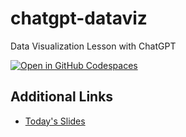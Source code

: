 # chatgpt-dataviz

Data Visualization Lesson with ChatGPT

[![Open in GitHub Codespaces](https://github.com/codespaces/badge.svg)](https://codespaces.new/dmil/chatgpt-dataviz)

## Additional Links
*  [Today's Slides](https://docs.google.com/presentation/d/1P1vdFBWv7Hv2QcajhnTDOSMrjRKTVC-TLGR83Fv017Q)